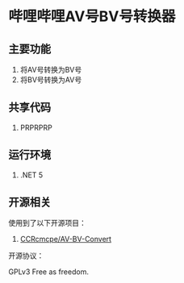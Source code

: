 # 哔哩哔哩AV号BV号转换器

## 主要功能

1. 将AV号转换为BV号
2. 将BV号转换为AV号

## 共享代码

1. PRPRPRP

## 运行环境

1. .NET 5

## 开源相关

使用到了以下开源项目：

1. [CCRcmcpe/AV-BV-Convert](https://github.com/CCRcmcpe/AV-BV-Convert)

开源协议：

GPLv3 Free as freedom.